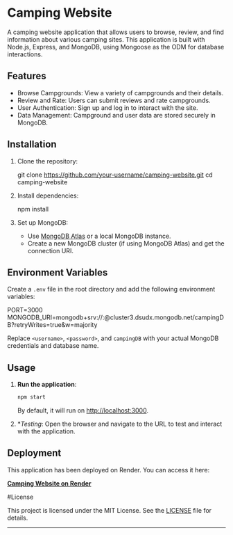 



# Camping Website

A camping website application that allows users to browse, review, and find information about various camping sites. This application is built with Node.js, Express, and MongoDB, using Mongoose as the ODM for database interactions.


## Features

- Browse Campgrounds: View a variety of campgrounds and their details.
- Review and Rate: Users can submit reviews and rate campgrounds.
- User Authentication: Sign up and log in to interact with the site.
- Data Management: Campground and user data are stored securely in MongoDB.

## Installation

1. Clone the repository:
   
   git clone https://github.com/your-username/camping-website.git
   cd camping-website
   

2. Install dependencies:
   
   npm install
   

3. Set up MongoDB:
   - Use [MongoDB Atlas](https://www.mongodb.com/cloud/atlas) or a local MongoDB instance.
   - Create a new MongoDB cluster (if using MongoDB Atlas) and get the connection URI.

## Environment Variables

Create a `.env` file in the root directory and add the following environment variables:


PORT=3000
MONGODB_URI=mongodb+srv://<username>:<password>@cluster3.dsudx.mongodb.net/campingDB?retryWrites=true&w=majority


Replace `<username>`, `<password>`, and `campingDB` with your actual MongoDB credentials and database name.



## Usage

1. **Run the application**:
   ```bash
   npm start
   ```
   By default, it will run on [http://localhost:3000](http://localhost:3000).

2. **Testing*:
   Open the browser and navigate to the URL to test and interact with the application.

## Deployment

This application has been deployed on Render. You can access it here:

**[Camping Website on Render](https://campingbd.onrender.com)**



#License

This project is licensed under the MIT License. See the [LICENSE](LICENSE) file for details.

---

